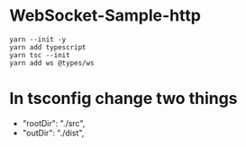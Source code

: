 # WebSocket-Sample-http
```
yarn --init -y
yarn add typescript
yarn tsc --init
yarn add ws @types/ws
```

# In tsconfig change two things

* "rootDir": "./src",
* "outDir": "./dist",
